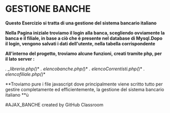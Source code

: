 # GESTIONE BANCHE
**Questo Esercizio si tratta di una gestione del sistema bancario italiano**

**Nella Pagina iniziale troviamo il login alla banca, scegliendo ovviamente la banca e il filiale, in base a ciò che è presente nel database di Mysql.Dopo il login, vengono salvati i dati dell'utente, nella tabella corrispondente**

**All'interno del progetto, troviamo alcune funzioni, creati tramite php, per il lato server :**

*. _libreria.php(*)*
*. elencobanche.php(*)*
*. elencoCorrentisti.php(*)*
*. elencofiliale.php(*)*
 
 **Troviamo pure i file javascript dove principalmente viene scritto tutto per gestire completamente ed efficientemente, la gestione del sistema bancario italiano **ù
 
#AJAX_BANCHE created by GitHub Classroom
